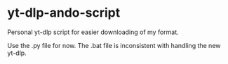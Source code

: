 # yt-dlp-ando-script
Personal yt-dlp script for easier downloading of my format.

Use the .py file for now.
The .bat file is inconsistent with handling the new yt-dlp.